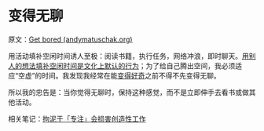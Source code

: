 # 变得无聊

原文：[Get bored (andymatuschak.org)](https://notes.andymatuschak.org/zrQz6Eqcnrf3QqEf4A92J5bMSwED9KtMZje)

用活动填补空闲时间诱人至极：阅读书籍，执行任务，网络冲浪，即时聊天。[用别人的想法填补空闲时间是文化上默认的行为](https://notes.andymatuschak.org/zDoZS3Wt316napbdaBGU8C8WLVuyPeAu5Bi)；为了给自己腾出空间，我必须适应“空虚”的时间。我发现我经常在能[变得好奇](https://notes.andymatuschak.org/zKvtqpdyujNByokN4fSahKrgNgXxCAWD5gRv)之前不得不先变得无聊。

所以我的忠告是：当你觉得无聊时，保持这种感觉，而不是立即伸手去看书或做其他活动。

相关笔记：[拘泥于「专注」会损害创造性工作](https://notes.andymatuschak.org/z8BENejnm5iyqRUodaqyScehdgnuu9b1vn669)